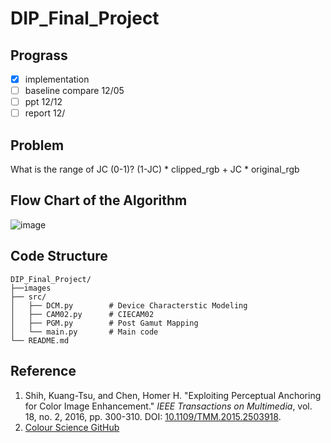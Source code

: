 # DIP_Final_Project
## Prograss
- [x] implementation  
- [ ] baseline compare 12/05
- [ ] ppt 12/12
- [ ] report 12/

## Problem
What is the range of JC (0-1)?
(1-JC) * clipped_rgb + JC * original_rgb

## Flow Chart of the Algorithm
![image](https://github.com/user-attachments/assets/b159256f-a744-4ba0-99e2-5a826e53228f)

## Code Structure
```
DIP_Final_Project/
├──images             
├── src/
│   ├── DCM.py        # Device Characterstic Modeling
│   ├── CAM02.py      # CIECAM02
│   ├── PGM.py        # Post Gamut Mapping
│   └── main.py       # Main code
└── README.md         
```

## Reference
1. Shih, Kuang-Tsu, and Chen, Homer H. "Exploiting Perceptual Anchoring for Color Image Enhancement." *IEEE Transactions on Multimedia*, vol. 18, no. 2, 2016, pp. 300-310. DOI: [10.1109/TMM.2015.2503918](https://doi.org/10.1109/TMM.2015.2503918).
2. [Colour Science GitHub](https://github.com/colour-science/colour)

